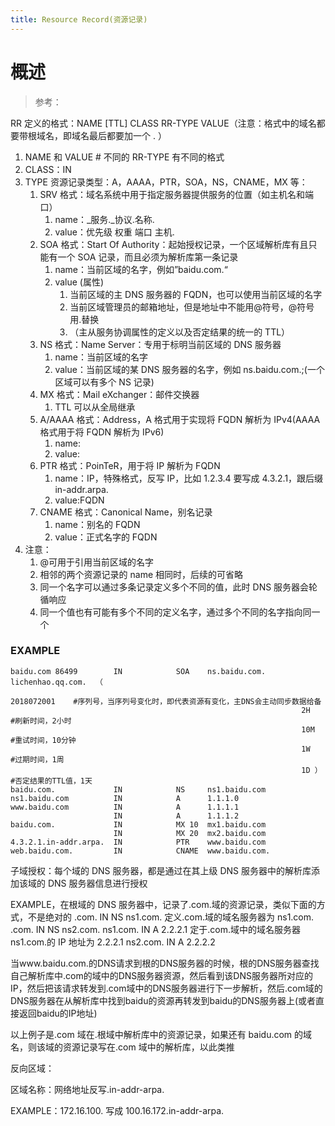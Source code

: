 ```yaml
---
title: Resource Record(资源记录)
---
```


# 概述

> 参考：

RR 定义的格式：NAME \[TTL] CLASS RR-TYPE VALUE（注意：格式中的域名都要带根域名，即域名最后都要加一个 . ）

1. NAME 和 VALUE # 不同的 RR-TYPE 有不同的格式
2. CLASS：IN
3. TYPE 资源记录类型：A，AAAA，PTR，SOA，NS，CNAME，MX 等：
   1. SRV 格式：域名系统中用于指定服务器提供服务的位置（如主机名和端口）
      1. name：\_服务.\_协议.名称.
      2. value：优先级 权重 端口 主机.
   2. SOA 格式：Start Of Authority：起始授权记录，一个区域解析库有且只能有一个 SOA 记录，而且必须为解析库第一条记录
      1. name：当前区域的名字，例如”baidu.com.“
      2. value (属性)
         1. 当前区域的主 DNS 服务器的 FQDN，也可以使用当前区域的名字
         2. 当前区域管理员的邮箱地址，但是地址中不能用@符号，@符号用.替换
         3. （主从服务协调属性的定义以及否定结果的统一的 TTL）
   3. NS 格式：Name Server：专用于标明当前区域的 DNS 服务器
      1. name：当前区域的名字
      2. value：当前区域的某 DNS 服务器的名字，例如 ns.baidu.com.;(一个区域可以有多个 NS 记录)
   4. MX 格式：Mail eXchanger：邮件交换器
      1. TTL 可以从全局继承
   5. A/AAAA 格式：Address，A 格式用于实现将 FQDN 解析为 IPv4(AAAA 格式用于将 FQDN 解析为 IPv6)
      1. name:
      2. value:
   6. PTR 格式：PoinTeR，用于将 IP 解析为 FQDN
      1. name：IP，特殊格式，反写 IP，比如 1.2.3.4 要写成 4.3.2.1，跟后缀 in-addr.arpa.
      2. value:FQDN
   7. CNAME 格式：Canonical Name，别名记录
      1. name：别名的 FQDN
      2. value：正式名字的 FQDN
4. 注意：
   1. @可用于引用当前区域的名字
   2. 相邻的两个资源记录的 name 相同时，后续的可省略
   3. 同一个名字可以通过多条记录定义多个不同的值，此时 DNS 服务器会轮循响应
   4. 同一个值也有可能有多个不同的定义名字，通过多个不同的名字指向同一个

### EXAMPLE

    baidu.com 86499        IN            SOA    ns.baidu.com.        lichenhao.qq.com.  （
                                                                     2018072001    #序列号，当序列号变化时，即代表资源有变化，主DNS会主动同步数据给备
                                                                     2H            #刷新时间，2小时
                                                                     10M           #重试时间，10分钟
                                                                     1W            #过期时间，1周
                                                                     1D ）         #否定结果的TTL值，1天
    baidu.com.             IN            NS     ns1.baidu.com
    ns1.baidu.com          IN            A      1.1.1.0
    www.baidu.com          IN            A      1.1.1.1
                           IN            A      1.1.1.2
    baidu.com.             IN            MX 10  mx1.baidu.com
                           IN            MX 20  mx2.baidu.com
    4.3.2.1.in-addr.arpa.  IN            PTR    www.baidu.com
    web.baidu.com.         IN            CNAME  www.baidu.com.

子域授权：每个域的 DNS 服务器，都是通过在其上级 DNS 服务器中的解析库添加该域的 DNS 服务器信息进行授权

EXAMPLE，在根域的 DNS 服务器中，记录了.com.域的资源记录，类似下面的方式，不是绝对的
.com. IN NS ns1.com. 定义.com.域的域名服务器为 ns1.com.
.com. IN NS ns2.com. &#x9;
ns1.com. IN A 2.2.2.1 定于.com.域中的域名服务器 ns1.com.的 IP 地址为 2.2.2.1
ns2.com. IN A 2.2.2.2

当www.baidu.com.的DNS请求到根的DNS服务器的时候，根的DNS服务器查找自己解析库中.com的域中的DNS服务器资源，然后看到该DNS服务器所对应的IP，然后把该请求转发到.com域中的DNS服务器进行下一步解析，然后.com域的DNS服务器在从解析库中找到baidu的资源再转发到baidu的DNS服务器上(或者直接返回baidu的IP地址)

以上例子是.com 域在.根域中解析库中的资源记录，如果还有 baidu.com 的域名，则该域的资源记录写在.com 域中的解析库，以此类推

反向区域：

区域名称：网络地址反写.in-addr-arpa.

EXAMPLE：172.16.100. 写成 100.16.172.in-addr-arpa.
